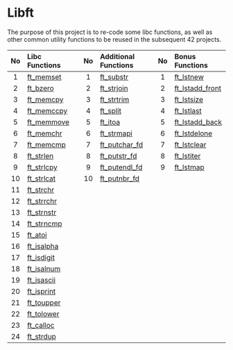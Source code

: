 # Libft
The purpose of this project is to re-code some libc functions, as well as other common utility functions to be reused in the subsequent 42 projects.

| No  | Libc Functions                                                                 |   | No  | Additional Functions                                                                 |   | No  | Bonus Functions                                                                          |
| :-: | :----------------------------------------------------------------------------- | - | :-: | :----------------------------------------------------------------------------------- | - | :-: | :--------------------------------------------------------------------------------------- |
| 1   | [ft_memset](https://github.com/CatAraujoo/42_Libft/blob/main/Libft/ft_memset.c) | | 1 | [ft_substr](https://github.com/CatAraujoo/42_Libft/blob/main/Libft/ft_substr.c) |  | 1   | [ft_lstnew](https://github.com/CatAraujoo/42_Libft/blob/main/Libft/ft_lstnew.c) |
| 2   | [ft_bzero](https://github.com/CatAraujoo/42_Libft/blob/main/Libft/ft_bzero.c)     |   | 2   | [ft_strjoin](https://github.com/CatAraujoo/42_Libft/blob/main/Libft/ft_strjoin.c)       |   | 2   | [ft_lstadd_front](https://github.com/CatAraujoo/42_Libft/blob/main/Libft/ft_lstadd_front.c) |
| 3   | [ft_memcpy](https://github.com/CatAraujoo/42_Libft/blob/main/Libft/ft_memcpy.c)   |   | 3   | [ft_strtrim](https://github.com/CatAraujoo/42_Libft/blob/main/Libft/ft_strtrim.c)       |   | 3   | [ft_lstsize](https://github.com/CatAraujoo/42_Libft/blob/main/Libft/ft_lstsize.c)           |
| 4   | [ft_memccpy](https://github.com/CatAraujoo/42_Libft/blob/main/Libft/ft_memcpy.c) |   | 4   | [ft_split](https://github.com/CatAraujoo/42_Libft/blob/main/Libft/ft_split.c)           |   | 4   | [ft_lstlast](https://github.com/CatAraujoo/42_Libft/blob/main/Libft/ft_lstlast.c)           |
| 5   | [ft_memmove](https://github.com/CatAraujoo/42_Libft/blob/main/Libft/ft_memmove.c) |   | 5   | [ft_itoa](https://github.com/CatAraujoo/42_Libft/blob/main/Libft/ft_itoa.c)             |   | 5   | [ft_lstadd_back](https://github.com/CatAraujoo/42_Libft/blob/main/Libft/ft_lstadd_back.c)   |
| 6   | [ft_memchr](https://github.com/CatAraujoo/42_Libft/blob/main/Libft/ft_memchr.c)   |   | 6   | [ft_strmapi](https://github.com/CatAraujoo/42_Libft/blob/main/Libft/ft_strmapi.c)       |   | 6   | [ft_lstdelone](https://github.com/CatAraujoo/42_Libft/blob/main/Libft/ft_lstdelone.c)       |
| 7   | [ft_memcmp](https://github.com/CatAraujoo/42_Libft/blob/main/Libft/ft_memcmp.c)   |   | 7   | [ft_putchar_fd](https://github.com/CatAraujoo/42_Libft/blob/main/Libft/ft_putchar_fd.c) |   | 7   | [ft_lstclear](https://github.com/CatAraujoo/42_Libft/blob/main/Libft/ft_lstclear.c)         |
| 8   | [ft_strlen](https://github.com/CatAraujoo/42_Libft/blob/main/Libft/ft_strlen.c)   |   | 8   | [ft_putstr_fd](https://github.com/CatAraujoo/42_Libft/blob/main/Libft/ft_putstr_fd.c)   |   | 8   | [ft_lstiter](https://github.com/CatAraujoo/42_Libft/blob/main/Libft/ft_lstiter.c)           |
| 9   | [ft_strlcpy](https://github.com/CatAraujoo/42_Libft/blob/main/Libft/ft_strlcpy.c) |   | 9   | [ft_putendl_fd](https://github.com/CatAraujoo/42_Libft/blob/main/Libft/ft_putendl_fd.c) |   | 9   | [ft_lstmap](https://github.com/CatAraujoo/42_Libft/blob/main/Libft/ft_lstmap.c)             |
| 10  | [ft_strlcat](https://github.com/CatAraujoo/42_Libft/blob/main/Libft/ft_strlcat.c) |   | 10  | [ft_putnbr_fd](https://github.com/CatAraujoo/42_Libft/blob/main/Libft/ft_putnbr_fd.c)   |   |     |                                                                                          |
| 11  | [ft_strchr](https://github.com/CatAraujoo/42_Libft/blob/main/Libft/ft_strchr.c)   |   |     |                                                                                      |   |     |                                                                                          |
| 12  | [ft_strrchr](https://github.com/CatAraujoo/42_Libft/blob/main/Libft/ft_strrchr.c) |   |     |                                                                                      |   |     |                                                                                          |
| 13  | [ft_strnstr](https://github.com/CatAraujoo/42_Libft/blob/main/Libft/ft_strnstr.c) |   |     |                                                                                      |   |     |                                                                                          |
| 14  | [ft_strncmp](https://github.com/CatAraujoo/42_Libft/blob/main/Libft/ft_strncmp.c) |   |     |                                                                                      |   |     |                                                                                          |
| 15  | [ft_atoi](https://github.com/CatAraujoo/42_Libft/blob/main/Libft/ft_atoi.c)       |   |     |                                                                                      |   |     |                                                                                          |
| 16  | [ft_isalpha](https://github.com/CatAraujoo/42_Libft/blob/main/Libft/ft_isalpha.c) |   |     |                                                                                      |   |     |                                                                                          |
| 17  | [ft_isdigit](https://github.com/CatAraujoo/42_Libft/blob/main/Libft/ft_isdigit.c) |   |     |                                                                                      |   |     |                                                                                          |
| 18  | [ft_isalnum](https://github.com/CatAraujoo/42_Libft/blob/main/Libft/ft_isalnum.c) |   |     |                                                                                      |   |     |                                                                                          |
| 19  | [ft_isascii](https://github.com/CatAraujoo/42_Libft/blob/main/Libft/ft_isascii.c) |   |     |                                                                                      |   |     |                                                                                          |
| 20  | [ft_isprint](https://github.com/CatAraujoo/42_Libft/blob/main/Libft/ft_isprint.c) |   |     |                                                                                      |   |     |                                                                                          |
| 21  | [ft_toupper](https://github.com/CatAraujoo/42_Libft/blob/main/Libft/ft_toupper.c) |   |     |                                                                                      |   |     |                                                                                          |
| 22  | [ft_tolower](https://github.com/CatAraujoo/42_Libft/blob/main/Libft/ft_tolower.c) |   |     |                                                                                      |   |     |                                                                                          |
| 23  | [ft_calloc](https://github.com/CatAraujoo/42_Libft/blob/main/Libft/ft_calloc.c)   |   |     |                                                                                      |   |     |                                                                                          |
| 24  | [ft_strdup](https://github.com/CatAraujoo/42_Libft/blob/main/Libft/ft_strdup.c)   |   |     |                                                                                      |   |     |                                                                                          |
